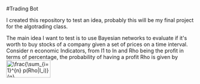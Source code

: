#Trading Bot

I created this repository to test an idea, probably this will be my final project for the algotrading class.

The main idea I want to test is to use Bayesian networks to evaluate if it's worth to buy stocks of a company given a set of prices on a time interval.
Consider n economic Indicators, from I1 to In and Rho being the profit in terms of percentage, the probability of having a profit Rho is given by<br/><img src="http://i.imgur.com/o3cuh5N.png" align="center" border="0" alt="\frac{\sum_{i=1}^{n} p(Rho|I_i)}{n}" width="118" height="47" />

<!--\frac{\sum_{i=1}^{n} p(Rho|I_i)}{n}-->
